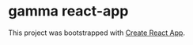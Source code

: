 # gamma react-app

This project was bootstrapped with [Create React App](https://github.com/facebookincubator/create-react-app).
